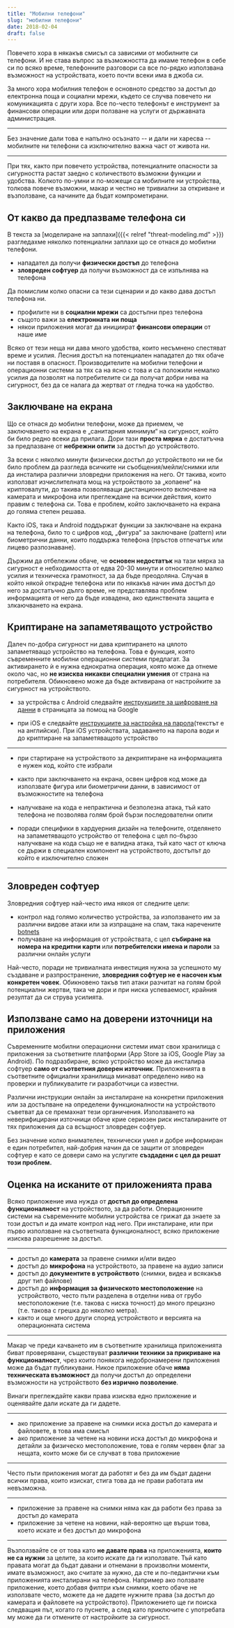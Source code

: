 ```yaml
---
title: "Мобилни телефони"
slug: "мобилни телефони"
date: 2018-02-04
draft: false
---
```


Повечето хора в някакъв смисъл са зависими от мобилните си телефони. И не става
въпрос за възможността да имаме телефон в себе си по всяко време, телефонните
разговори са все по-рядко използвана възможност на устройствата, което почти
всеки има в джоба си.

За много хора мобилния телефон е основното средство за достъп до електронна поща
и социални мрежи, където се случва повечето ни комуникацията с други хора. Все
по-често телефонът е инструмент за финансови операции или дори ползване на
услуги от държавната администрация.

---

Без значение дали това е напълно осъзнато -- и дали ни харесва -- мобилните ни
телефони са изключително важна част от живота ни.

---

При тях, както при повечето устройства, потенциалните опасности за сигурността
растат заедно с количеството възможни функции и удобства. Колкото по-умни и
по-можещи са мобилните ни устройства, толкова повече възможни, макар и честно не
тривиални за откриване и възползване, са начините да бъдат компрометирани.

## От какво да предпазваме телефона си

В текста за [моделиране на заплахи]({{< relref "threat-modeling.md" >}})
разгледахме няколко потенциални заплахи що се отнася до мобилни телефони.

 * нападател да получи **физически достъп** до телефона
 * **зловреден софтуер** да получи възможност да се изпълнява на телефона

Да помислим колко опасни са тези сценарии и до какво дава достъп телефона ни.

 * профилите ни в **социални мрежи** са достъпни през телефона
 * същото важи за **електронната ни поща**
 * някои приложения могат да инициират **финансови операции** от наше име

Всяко от тези неща ни дава много удобства, които несъмнено спестяват време и
усилия. Лесния достъп на потенциален нападател до тях обаче ни поставя в
опасност. Производителите на мобилни телефони и операционни системи за тях са на
ясно с това и са положили немалко усилия да позволят на потребителите си да
получат добри нива на сигурност, без да се налага да жертват от гледна точка на
удобство.

## Заключване на екрана

Що се отнася до мобилни телефони, може да приемем, че заключването на екрана е
„санитарния минимум“ на сигурност, който би било редно всеки да прилага. Дори
тази **проста мярка** е достатъчна за предпазване от **небрежни опити** за
достъп до устройството.

За всеки с няколко минути физически достъп до устройството ни не би било проблем
да разгледа всичките ни съобщения/мейли/снимки или да инсталира различни
зловредни приложения на него. От такива, които използват изчислителната мощ на
устройството за „копаене“ на криптовалути, до такива позволяващи дистанционното
включване на камерата и микрофона или преглеждане на всички действия, които
правим с телефона си. Това е проблем, който заключването на екрана до голяма
степен решава.

Както iOS, така и Android поддържат функции за заключване на екрана на телефона,
било то с цифров код, „фигура“ за заключване (pattern) или биометрични данни,
които поддържа телефона (пръстов отпечатък или лицево разпознаване).

Държим да отбележим обаче, че **основен недостатък** на тази мярка за сигурност
е небходимостта от едва 20-30 минути и относително малко усилия и техническа
грамотност, за да бъде преодоляна. Случая в който някой открадне телефона или по
някакъв начин има достъп до него за достатъчно дълго време, не представлява
проблем информацията от него да бъде извадена, ако единствената защита е
злкаючването на екрана.

## Криптиране на запаметяващото устройство

Далеч по-добра сигурност ни дава криптирането на цялото запаметяващо устройство
на телефона. Това е функция, която съвременните мобилни операционни системи
предлагат. За активирането ѝ е нужна еднократна операция, която може да
отнеме около час, но **не изисква никакви специални умения** от страна на
потребителя. Обикновено може да бъде активирана от настройките за сигурност на
устройството.

 * за устройства с Android следвайте [инструкциите за шифроване на
   данни](https://support.google.com/pixelphone/answer/2844831?hl=bg&ref_topic=7083218)
   в страницата за помощ на Google

 * при iOS е следвайте [инструкциите за настройка на
   парола](https://support.apple.com/bg-bg/HT204060)(текстът е на английски).
   При iOS устройствата, задаването на парола води и до криптиране на
   запаметяващото устройство

---

 * при стартиране на устройството за декриптиране на информацията е нужен код,
   който сте избрали

 * както при заключването на екрана, освен цифров код може да използвате фигура
   или биометрични данни, в зависимост от възможностите на телефона

 * налучкване на кода е непрактична и безполезна атака, тъй като телефона не
   позволява голям брой бързи последователни опити

 * поради специфики в хардуерния дизайн на телефоните, отделянето на
   запаметяващото устройство от телефона с цел по-бързо налучкване на кода също
   не е валидна атака, тъй като част от ключа се държи в специален компонент на
   устройството, достъпът до който е изключително сложен

---

## Зловреден софтуер

Зловредния софтуер най-често има някоя от следните цели:

 * контрол над голямо количество устройства, за използването им за различни
   видове атаки или за изпращане на спам, така наречените
   [botnets](https://en.wikipedia.org/wiki/Botnet)
 * получаване на информация от устройствата, с цел **събиране на номера на
   кредитни карти** или **потребителски имена и пароли** за различни онлайн услуги

Най-често, поради не тривиалната инвестиция нужна за успешното му създаване и
разпространение, **зловредния софтуер не е насочен към конкретен човек**.
Обикновено такъв тип атаки разчитат на голям брой потенциални жертви, така че
дори и при ниска успеваемост, крайния резултат да си струва усилията.

## Използване само на доверени източници на приложения

Съвременните мобилни операционни системи имат свои хранилища с приложения за
съответните платформи (App Store за iOS, Google Play за Android). По
подразбиране, всяко устройство може да инсталира софтуер **само от съответния
доверен източник**. Приложенията в съответните официални хранилища минават
определено ниво на проверки и публикувалите ги разработчици са известни.

Различни инструкции онлайн за инсталиране на конкретни приложения или за
достъпване на определени функционалности на устройството съветват да се
премахнат тези органичения. Използването на неверифицирани източници обаче крие
сериозен риск инсталираните от тях приложения да са всъщност зловреден софтуер.

Без значение колко внимателен, технически умел и добре информиран е един
потребител, най-добрия начин да се защити от зловреден софтуер е като се довери
само на услугите **създадени с цел да решат този проблем.**

## Оценка на исканите от приложенията права

Всяко приложение има нужда от **достъп до определена функционалност** на
устройството, за да работи. Операционните системи на съвременните мобилни
устройства се грижат да знаете за този достъп и да имате контрол над него. При
инсталиране, или при първо използване на съответната функционалност, всяко
приложение изисква разрешение за достъп.

---

 * достъп до **камерата** за правене снимки и/или видео
 * достъп до **микрофона** на устройството, за правене на аудио записи
 * достъп до **документите в устройството** (снимки, видеа и всякакъв друг тип
   файлове)
 * достъп до **информация за физическото местоположение** на устройството, често
   пъти разделена в отделни нива от грубо местоположение (т.е. такова с ниска
   точност) до много прецизно (т.е. такова с грешка до няколко метра).
 * както и още много други според устройството и версията на операционната
   система

---

Макар че преди качването им в съответните хранилища приложенията биват
проверявани, съществуват **различни техники за прикриване на функционалност**,
чрез които понякога недобронамерени приложения може да бъдат публикувани. Никое
приложение обаче **няма техническата възможност** да получи достъп до определени
възможности на устройството **без изрично позволение**.

Винаги преглеждайте какви права изисква едно приложение и оценявайте дали искате
да ги дадете.

---

 * ако приложение за правене на снимки иска достъп до камерата и файловете, в
   това има смисъл
 * ако приложение за четене на новини иска достъп до микрофона и детайли за
   физическо местоположение, това е голям червен флаг за нещата, които може би
   се случват в това приложение

---

Често пъти приложения могат да работят и без да им бъдат дадени всички права,
които изискат, стига това да не прави работата им невъзможна.

---

 * приложение за правене на снимки няма как да работи без права за достъп до
   камерата
 * приложение за четене на новини, най-вероятно ще върши това, което искате и
   без достъп до микрофона

---

Възползвайте се от това като **не давате права** на приложенията, **които не са
нужни** за целите, за които искате да ги използвате. Тъй като правата могат да
бъдат давани и отнемани в произволни моменти, имате възможност, ако считате за
нужно, да сте и по-педантични към приложенията инсталирани на телефона. Например
ако ползвате приложение, което добавя филтри към снимки, което обаче не
използвате често, можете да не дадете нужните права (за достъп до камерата и
файловете на устройството). Приложението ще ги поиска следващия път, когато го
пуснете, а след като приключите с употребата му може да ги отмените от
настройките за сигурност.
